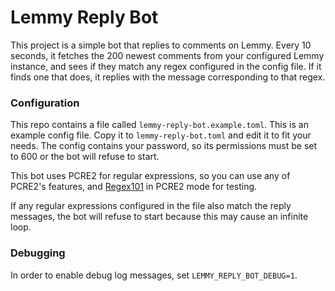 # Lemmy Reply Bot

This project is a simple bot that replies to comments on Lemmy. Every 10 seconds, it fetches the 200 newest comments from your configured Lemmy instance, and sees if they match any regex configured in the config file. If it finds one that does, it replies with the message corresponding to that regex.

### Configuration

This repo contains a file called `lemmy-reply-bot.example.toml`. This is an example config file. Copy it to `lemmy-reply-bot.toml` and edit it to fit your needs. The config contains your password, so its permissions must be set to 600 or the bot will refuse to start.

This bot uses PCRE2 for regular expressions, so you can use any of PCRE2's features, and [Regex101](https://regex101.com/) in PCRE2 mode for testing.

If any regular expressions configured in the file also match the reply messages, the bot will refuse to start because this may cause an infinite loop.

### Debugging

In order to enable debug log messages, set `LEMMY_REPLY_BOT_DEBUG=1`.